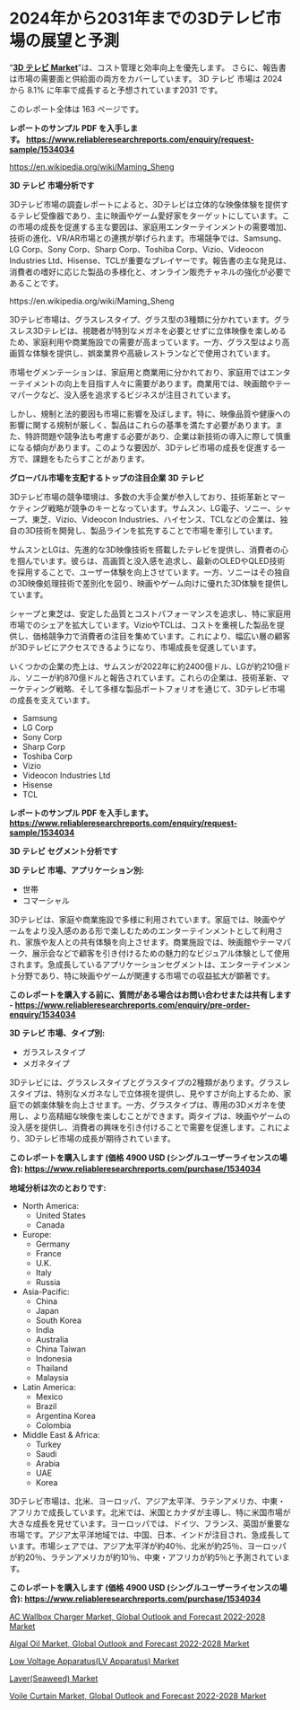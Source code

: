 <p><h1>2024年から2031年までの3Dテレビ市場の展望と予測</h1></p><p>&ldquo;<strong><a href="https://www.reliableresearchreports.com/3d-televisions-r1534034?utm_campaign=110&utm_medium=9&utm_source=Github&utm_content=ia&utm_term=14102024&utm_id=3d-televisions">3D テレビ Market</a></strong>&rdquo;は、コスト管理と効率向上を優先します。 さらに、報告書は市場の需要面と供給面の両方をカバーしています。 3D テレビ 市場は 2024 から 8.1% に年率で成長すると予想されています2031 です。</p>
<p>このレポート全体は 163 ページです。</p>
<p><strong>レポートのサンプル PDF を入手します。&nbsp;<a href="https://www.reliableresearchreports.com/enquiry/request-sample/1534034?utm_campaign=110&utm_medium=9&utm_source=Github&utm_content=ia&utm_term=14102024&utm_id=3d-televisions">https://www.reliableresearchreports.com/enquiry/request-sample/1534034</a></strong></p>
<p><a href="https://en.wikipedia.org/wiki/Maming_Sheng?utm_campaign=110&utm_medium=9&utm_source=Github&utm_content=ia&utm_term=14102024&utm_id=3d-televisions">https://en.wikipedia.org/wiki/Maming_Sheng</a></p>
<p><strong>3D テレビ 市場分析です</strong></p>
<p><p>3Dテレビ市場の調査レポートによると、3Dテレビは立体的な映像体験を提供するテレビ受像器であり、主に映画やゲーム愛好家をターゲットにしています。この市場の成長を促進する主な要因は、家庭用エンターテインメントの需要増加、技術の進化、VR/AR市場との連携が挙げられます。市場競争では、Samsung、LG Corp、Sony Corp、Sharp Corp、Toshiba Corp、Vizio、Videocon Industries Ltd、Hisense、TCLが重要なプレイヤーです。報告書の主な発見は、消費者の嗜好に応じた製品の多様化と、オンライン販売チャネルの強化が必要であることです。</p></p>
<p>https://en.wikipedia.org/wiki/Maming_Sheng</p>
<p><p>3Dテレビ市場は、グラスレスタイプ、グラス型の3種類に分かれています。グラスレス3Dテレビは、視聴者が特別なメガネを必要とせずに立体映像を楽しめるため、家庭利用や商業施設での需要が高まっています。一方、グラス型はより高画質な体験を提供し、娯楽業界や高級レストランなどで使用されています。</p><p>市場セグメンテーションは、家庭用と商業用に分かれており、家庭用ではエンターテイメントの向上を目指す人々に需要があります。商業用では、映画館やテーマパークなど、没入感を追求するビジネスが注目されています。</p><p>しかし、規制と法的要因も市場に影響を及ぼします。特に、映像品質や健康への影響に関する規制が厳しく、製品はこれらの基準を満たす必要があります。また、特許問題や競争法も考慮する必要があり、企業は新技術の導入に際して慎重になる傾向があります。このような要因が、3Dテレビ市場の成長を促進する一方で、課題をもたらすことがあります。</p></p>
<p><strong>グローバル市場を支配するトップの注目企業 3D テレビ</strong></p>
<p><p>3Dテレビ市場の競争環境は、多数の大手企業が参入しており、技術革新とマーケティング戦略が競争のキーとなっています。サムスン、LG電子、ソニー、シャープ、東芝、Vizio、Videocon Industries、ハイセンス、TCLなどの企業は、独自の3D技術を開発し、製品ラインを拡充することで市場を牽引しています。</p><p>サムスンとLGは、先進的な3D映像技術を搭載したテレビを提供し、消費者の心を掴んでいます。彼らは、高画質と没入感を追求し、最新のOLEDやQLED技術を採用することで、ユーザー体験を向上させています。一方、ソニーはその独自の3D映像処理技術で差別化を図り、映画やゲーム向けに優れた3D体験を提供しています。</p><p>シャープと東芝は、安定した品質とコストパフォーマンスを追求し、特に家庭用市場でのシェアを拡大しています。VizioやTCLは、コストを重視した製品を提供し、価格競争力で消費者の注目を集めています。これにより、幅広い層の顧客が3Dテレビにアクセスできるようになり、市場成長を促進しています。</p><p>いくつかの企業の売上は、サムスンが2022年に約2400億ドル、LGが約210億ドル、ソニーが約870億ドルと報告されています。これらの企業は、技術革新、マーケティング戦略、そして多様な製品ポートフォリオを通じて、3Dテレビ市場の成長を支えています。</p></p>
<p><ul><li>Samsung</li><li>LG Corp</li><li>Sony Corp</li><li>Sharp Corp</li><li>Toshiba Corp</li><li>Vizio</li><li>Videocon Industries Ltd</li><li>Hisense</li><li>TCL</li></ul></p>
<p><strong>レポートのサンプル PDF を入手します。 <a href="https://www.reliableresearchreports.com/enquiry/request-sample/1534034?utm_campaign=110&utm_medium=9&utm_source=Github&utm_content=ia&utm_term=14102024&utm_id=3d-televisions">https://www.reliableresearchreports.com/enquiry/request-sample/1534034</a></strong></p>
<p><strong>3D テレビ セグメント分析です</strong></p>
<p><strong>3D テレビ 市場、アプリケーション別:</strong></p>
<p><ul><li>世帯</li><li>コマーシャル</li></ul></p>
<p><p>3Dテレビは、家庭や商業施設で多様に利用されています。家庭では、映画やゲームをより没入感のある形で楽しむためのエンターテインメントとして利用され、家族や友人との共有体験を向上させます。商業施設では、映画館やテーマパーク、展示会などで顧客を引き付けるための魅力的なビジュアル体験として使用されます。急成長しているアプリケーションセグメントは、エンターテインメント分野であり、特に映画やゲームが関連する市場での収益拡大が顕著です。</p></p>
<p><strong>このレポートを購入する前に、質問がある場合はお問い合わせまたは共有します - <a href="https://www.reliableresearchreports.com/enquiry/pre-order-enquiry/1534034?utm_campaign=110&utm_medium=9&utm_source=Github&utm_content=ia&utm_term=14102024&utm_id=3d-televisions">https://www.reliableresearchreports.com/enquiry/pre-order-enquiry/1534034</a></strong></p>
<p><strong>3D テレビ 市場、タイプ別:</strong></p>
<p><ul><li>ガラスレスタイプ</li><li>メガネタイプ</li></ul></p>
<p><p>3Dテレビには、グラスレスタイプとグラスタイプの2種類があります。グラスレスタイプは、特別なメガネなしで立体視を提供し、見やすさが向上するため、家庭での娯楽体験を向上させます。一方、グラスタイプは、専用の3Dメガネを使用し、より高精細な映像を楽しむことができます。両タイプは、映画やゲームの没入感を提供し、消費者の興味を引き付けることで需要を促進します。これにより、3Dテレビ市場の成長が期待されています。</p></p>
<p><strong>このレポートを購入します (価格 4900 USD (シングルユーザーライセンスの場合): <a href="https://www.reliableresearchreports.com/purchase/1534034?utm_campaign=110&utm_medium=9&utm_source=Github&utm_content=ia&utm_term=14102024&utm_id=3d-televisions">https://www.reliableresearchreports.com/purchase/1534034</a></strong></p>
<p><strong>地域分析は次のとおりです:</strong></p>
<p><ul>
    <li>
        North America:
        <ul>
            <li>United States</li>
            <li>Canada</li>
        </ul>
    </li>
    <li>
        Europe:
        <ul>
            <li>Germany</li>
            <li>France</li>
            <li>U.K.</li>
            <li>Italy</li>
            <li>Russia</li>
        </ul>
    </li>
    <li>
        Asia-Pacific:
        <ul>
            <li>China</li>
            <li>Japan</li>
            <li>South Korea</li>
            <li>India</li>
            <li>Australia</li>
            <li>China Taiwan</li>
            <li>Indonesia</li>
            <li>Thailand</li>
            <li>Malaysia</li>
        </ul>
    </li>
    <li>
        Latin America:
        <ul>
            <li>Mexico</li>
            <li>Brazil</li>
            <li>Argentina Korea</li>
            <li>Colombia</li>
        </ul>
    </li>
    <li>
        Middle East & Africa:
        <ul>
            <li>Turkey</li>
            <li>Saudi</li>
            <li>Arabia</li>
            <li>UAE</li>
            <li>Korea</li>
        </ul>
    </li>
    </ul></p>
<p><p>3Dテレビ市場は、北米、ヨーロッパ、アジア太平洋、ラテンアメリカ、中東・アフリカで成長しています。北米では、米国とカナダが主導し、特に米国市場が大きな成長を見せています。ヨーロッパでは、ドイツ、フランス、英国が重要な市場です。アジア太平洋地域では、中国、日本、インドが注目され、急成長しています。市場シェアでは、アジア太平洋が約40％、北米が約25％、ヨーロッパが約20％、ラテンアメリカが約10％、中東・アフリカが約5％と予測されています。</p></p>
<p><strong>このレポートを購入します (価格 4900 USD (シングルユーザーライセンスの場合): <a href="https://www.reliableresearchreports.com/purchase/1534034?utm_campaign=110&utm_medium=9&utm_source=Github&utm_content=ia&utm_term=14102024&utm_id=3d-televisions">https://www.reliableresearchreports.com/purchase/1534034</a></strong></p>
<p><p><a href="https://www.linkedin.com/pulse/ac-wallbox-charger-market-global-outlook-forecast-2022-2028-h2mif?utm_campaign=110&utm_medium=9&utm_source=Github&utm_content=ia&utm_term=14102024&utm_id=3d-televisions">AC Wallbox Charger Market, Global Outlook and Forecast 2022-2028 Market</a></p><p><a href="https://www.linkedin.com/pulse/navigating-algal-oil-market-global-outlook-forecast-2022-2028-61jef?trk=public_post_embed_feed-article-content&utm_campaign=110&utm_medium=9&utm_source=Github&utm_content=ia&utm_term=14102024&utm_id=3d-televisions">Algal Oil Market, Global Outlook and Forecast 2022-2028 Market</a></p><p><a href="https://github.com/FosterFahey91/Market-Research-Report-List-1/blob/main/low-voltage-apparatuslv-apparatus-market.md?utm_campaign=110&utm_medium=9&utm_source=Github&utm_content=ia&utm_term=14102024&utm_id=3d-televisions">Low Voltage Apparatus(LV Apparatus) Market</a></p><p><a href="https://github.com/NarcisoFerry/Market-Research-Report-List-1/blob/main/laverseaweed-market.md?utm_campaign=110&utm_medium=9&utm_source=Github&utm_content=ia&utm_term=14102024&utm_id=3d-televisions">Laver(Seaweed) Market</a></p><p><a href="https://www.linkedin.com/pulse/voile-curtain-market-global-outlook-forecast-2022-2028-market2024-li3ff?utm_campaign=110&utm_medium=9&utm_source=Github&utm_content=ia&utm_term=14102024&utm_id=3d-televisions">Voile Curtain Market, Global Outlook and Forecast 2022-2028 Market</a></p></p>